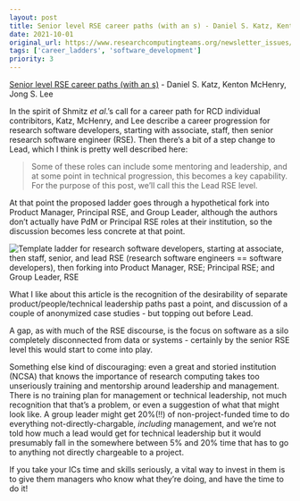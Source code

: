 ```yaml
---
layout: post
title: Senior level RSE career paths (with an s) - Daniel S. Katz, Kenton McHenry, Jong S. Lee
date: 2021-10-01
original_url: https://www.researchcomputingteams.org/newsletter_issues/0094
tags: ['career_ladders', 'software_development']
priority: 3
---
```


<!-- markdownlint-disable MD033 -->
<!-- markdownlint-disable MD041 -->
<!-- markdownlint-disable MD049 -->

[Senior level RSE career paths (with an s)](https://danielskatzblog.wordpress.com/2021/09/27/senior-rse-paths/) - Daniel S. Katz, Kenton McHenry, Jong S. Lee

In the spirit of Shmitz *et al*.’s call for a career path for RCD individual contribitors, Katz, McHenry, and Lee describe a career progression for research software developers, starting with associate, staff, then senior research software engineer (RSE).   Then there’s a bit of a step change to Lead, which I think is pretty well described here:

> Some of these roles can include some mentoring and leadership, and at some point in technical progression, this becomes a key capability. For the purpose of this post, we’ll call this the Lead RSE level.

At that point the proposed ladder goes through a hypothetical fork into Product Manager, Principal RSE, and Group Leader, although the authors don’t actually have PdM or Principal RSE roles at their institution, so the discussion becomes less concrete at that point.

![Template ladder for research software developers, starting at associate, then staff, senior, and lead RSE (research software engineers == software developers), then forking into Product Manager, RSE; Principal RSE; and Group Leader, RSE](https://lh3.googleusercontent.com/FTU_3xrKim59AFpTthYK0QGQZNs4FMd57dJ6ug9rFm0mDGJqqo53_KMkmm1S7YIn5D1x7_RExXyEaLlE57ZCSYl0jtr-ew5oxBCIkAq8hkdewH0g4utA10xrzY5F-d_oUUucuXXD=s0)

What I like about this article is the recognition of the desirability of separate product/people/technical leadership paths past a point, and discussion of a couple of anonymized case studies - but topping out before Lead.

A gap, as with much of the RSE discourse, is the focus on software as a silo completely disconnected from data or systems - certainly by the senior RSE level this would start to come into play.

Something else kind of discouraging: even a great and storied institution (NCSA) that knows the importance of research computing takes too unseriously training and mentorship around leadership and management.  There is no training plan for management or technical leadership, not much recognition that that’s a problem, or even a suggestion of what that might look like. A group leader might get 20%(!!) of non-project-funded time to do everything not-directly-chargable, *including* management, and we’re not told how much a lead would get for technical leadership but it would presumably fall in the somewhere between 5% and 20% time that has to go to anything not directly chargeable to a project.

If you take your ICs time and skills seriously, a vital way to invest in them is to give them managers who know what they’re doing, and have the time to do it!
